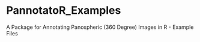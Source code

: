 # PannotatoR_Examples
A Package for Annotating Panospheric (360 Degree) Images in R - Example Files
